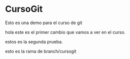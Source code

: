 # CursoGit
Esto es una demo para el curso de git

hola este es el primer cambio que vamos a ver en el curso.


estos es la segunda prueba.

esto es la rama de branch/cursogit
